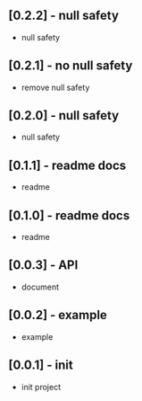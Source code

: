 ## [0.2.2] - null safety
* null safety
## [0.2.1] - no null safety
* remove null safety
## [0.2.0] - null safety
* null safety
## [0.1.1] - readme docs
* readme
## [0.1.0] - readme docs
* readme

## [0.0.3] - API
* document

## [0.0.2] - example
* example

## [0.0.1] - init
* init project
